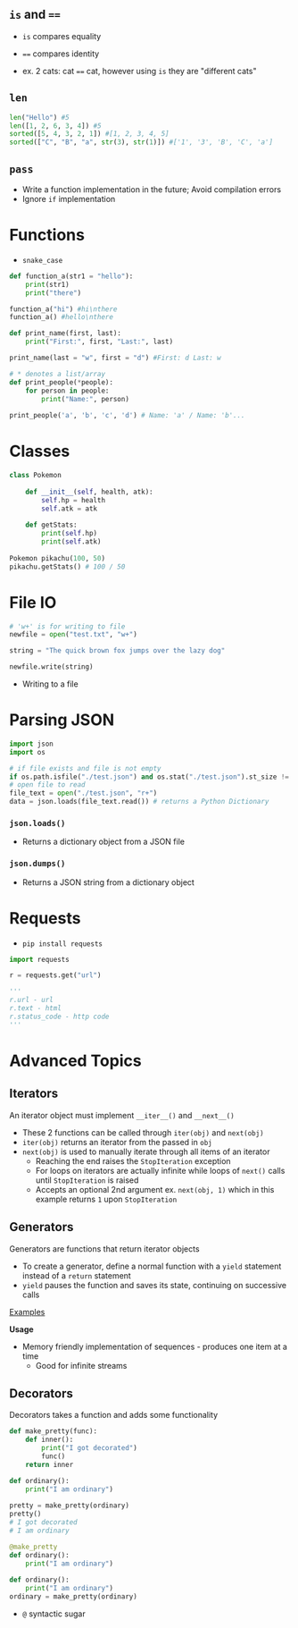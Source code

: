 ## `is` and `==`

- `is` compares equality

- `==` compares identity

- ex. 2 cats: cat `==` cat, however using `is` they are "different cats"

## `len`

```python
len("Hello") #5
len([1, 2, 6, 3, 4]) #5
sorted([5, 4, 3, 2, 1]) #[1, 2, 3, 4, 5]
sorted(["C", "B", "a", str(3), str(1)]) #['1', '3', 'B', 'C', 'a']
```

## `pass`

- Write a function implementation in the future; Avoid compilation errors
- Ignore `if` implementation


# Functions

- `snake_case`

```python
def function_a(str1 = "hello"):
    print(str1)
    print("there")

function_a("hi") #hi\nthere
function_a() #hello\nthere

def print_name(first, last):
    print("First:", first, "Last:", last)

print_name(last = "w", first = "d") #First: d Last: w 
```
```python
# * denotes a list/array
def print_people(*people):
    for person in people:
        print("Name:", person)
  
print_people('a', 'b', 'c', 'd') # Name: 'a' / Name: 'b'...
```

# Classes

```python
class Pokemon
    
    def __init__(self, health, atk):
        self.hp = health
        self.atk = atk
    
    def getStats:
        print(self.hp)
        print(self.atk)
        
Pokemon pikachu(100, 50)
pikachu.getStats() # 100 / 50
```

# File IO

```python
# 'w+' is for writing to file
newfile = open("test.txt", "w+")

string = "The quick brown fox jumps over the lazy dog"

newfile.write(string)
```

- Writing to a file

# Parsing JSON

```python
import json
import os

# if file exists and file is not empty
if os.path.isfile("./test.json") and os.stat("./test.json").st_size != 0:
# open file to read
file_text = open("./test.json", "r+")
data = json.loads(file_text.read()) # returns a Python Dictionary
```

### `json.loads()`

- Returns a dictionary object from a JSON file

### `json.dumps()`

- Returns a JSON string from a dictionary object


# Requests

- `pip install requests`

```python
import requests

r = requests.get("url")

'''
r.url - url
r.text - html
r.status_code - http code
'''
```

# Advanced Topics

## Iterators

An iterator object must implement `__iter__()` and `__next__()`

- These 2 functions can be called through `iter(obj)` and `next(obj)`
- `iter(obj)` returns an iterator from the passed in `obj`
- `next(obj)` is used to manually iterate through all items of an iterator
    - Reaching the end raises the `StopIteration` exception
    - For loops on iterators are actually infinite while loops of `next()` calls until `StopIteration` is raised
    - Accepts an optional 2nd argument ex. `next(obj, 1)` which in this example returns `1` upon `StopIteration`

## Generators

Generators are functions that return iterator objects 

- To create a generator, define a normal function with a `yield` statement instead of a `return` statement
- `yield` pauses the function and saves its state, continuing on successive calls

[Examples](https://www.programiz.com/python-programming/generator)

**Usage**

- Memory friendly implementation of sequences - produces one item at a time
    - Good for infinite streams

## Decorators

Decorators takes a function and adds some functionality

```python
def make_pretty(func):
    def inner():
        print("I got decorated")
        func()
    return inner

def ordinary():
    print("I am ordinary")
    
pretty = make_pretty(ordinary)
pretty()
# I got decorated
# I am ordinary
```

```python
@make_pretty
def ordinary():
    print("I am ordinary")
    
def ordinary():
    print("I am ordinary")
ordinary = make_pretty(ordinary)
```

- `@` syntactic sugar